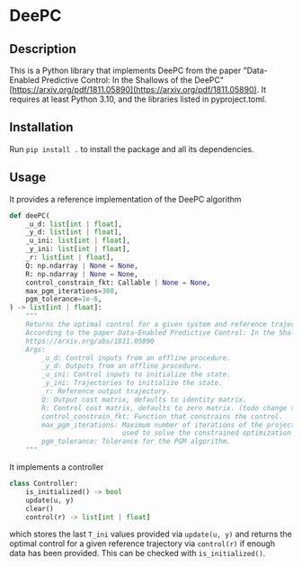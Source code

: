 # DeePC	

## Description
This is a Python library that implements DeePC from the paper "Data-Enabled Predictive Control: In the Shallows of the DeePC" [https://arxiv.org/pdf/1811.05890](https://arxiv.org/pdf/1811.05890).
It requires at least Python 3.10, and the libraries listed in pyproject.toml.

## Installation
Run `pip install .` to install the package and all its dependencies.

## Usage
It provides a reference implementation of the DeePC algorithm
```python
def deePC(
    _u_d: list[int | float],
    _y_d: list[int | float],
    _u_ini: list[int | float],
    _y_ini: list[int | float],
    _r: list[int | float],
    Q: np.ndarray | None = None,
    R: np.ndarray | None = None,
    control_constrain_fkt: Callable | None = None,
    max_pgm_iterations=300,
    pgm_tolerance=1e-6,
) -> list[int | float]:
    """
    Returns the optimal control for a given system and reference trajectory.
    According to the paper Data-Enabled Predictive Control: In the Shallows of the DeePC
    https://arxiv.org/abs/1811.05890
    Args:
        _u_d: Control inputs from an offline procedure.
        _y_d: Outputs from an offline procedure.
        _u_ini: Control inputs to initialize the state.
        _y_ini: Trajectories to initialize the state.
        _r: Reference output trajectory.
        Q: Output cost matrix, defaults to identity matrix.
        R: Control cost matrix, defaults to zero matrix. (todo change to eps*identity?)
        control_constrain_fkt: Function that constrains the control.
        max_pgm_iterations: Maximum number of iterations of the projected gradient method (PGM)
                            used to solve the constrained optimization problem.
        pgm_tolerance: Tolerance for the PGM algorithm.
    """
```

It implements a controller
```python
class Controller:
    is_initialized() -> bool
    update(u, y)
    clear()
    control(r) -> list[int | float]
```
which stores the last `T_ini` values provided via `update(u, y)` and returns the optimal control for a given reference trajectory via `control(r)` if enough data has been provided. This can be checked with `is_initialized()`.
